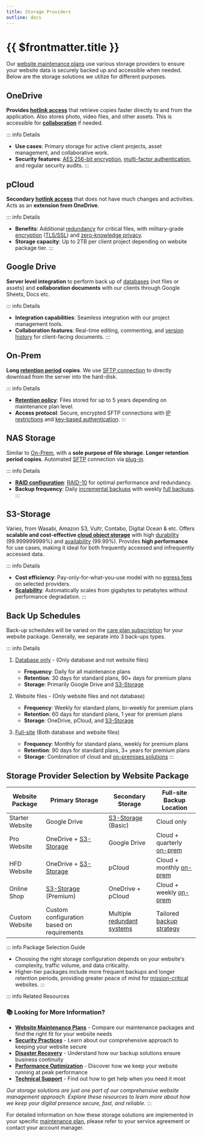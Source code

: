 ```yaml
---
title: Storage Providers
outline: docs
---
```


# {{ $frontmatter.title }}

Our [website maintenance plans](/introduction/glossaries#maintenance-fee) use various storage providers to ensure your website data is securely backed up and accessible when needed. Below are the storage solutions we utilize for different purposes.

## OneDrive
**Provides [hotlink access](/introduction/glossaries#hotlink-access)** that retrieve copies faster directly to and from the application.
Also stores photo, video files, and other assets. This is accessible for **[collaboration](/introduction/glossaries#headless-cms)** if needed.

::: info Details
* **Use cases**: Primary storage for active client projects, asset management, and collaborative work.
* **Security features**: [AES 256-bit encryption](/introduction/glossaries#encryption), [multi-factor authentication](/introduction/glossaries#mfa-multi-factor-authentication), and regular security audits.
:::

## pCloud
**Secondary [hotlink access](/introduction/glossaries#hotlink-access)** that does not have much changes and activities. Acts as an **extension from OneDrive**.

::: info Details
* **Benefits**: Additional [redundancy](/introduction/glossaries#redundancy) for critical files, with military-grade [encryption](/introduction/glossaries#encryption) ([TLS/SSL](/introduction/glossaries#tls-ssl)) and [zero-knowledge privacy](/introduction/glossaries#zero-knowledge-privacy).
* **Storage capacity**: Up to 2TB per client project depending on website package tier.
:::

## Google Drive
**Server level integration** to perform back up of [databases](/introduction/glossaries#database) (not files or assets) and **collaboration documents** with our clients through Google Sheets, Docs etc.

::: info Details
* **Integration capabilities**: Seamless integration with our project management tools.
* **Collaboration features**: Real-time editing, commenting, and [version history](/introduction/glossaries#version-control) for client-facing documents.
:::

## On-Prem
**Long [retention period](/introduction/glossaries#data-retention) copies**.
We use [SFTP connection](/introduction/glossaries#sftp) to directly download from the server into the hard-disk.

::: info Details
* **[Retention policy](/introduction/glossaries#data-retention)**: Files stored for up to 5 years depending on maintenance plan level.
* **Access protocol**: Secure, encrypted SFTP connections with [IP restrictions](/introduction/glossaries#ip-filtering) and [key-based authentication](/introduction/glossaries#key-authentication).
:::

## NAS Storage
Similar to [On-Prem](/introduction/glossaries#on-prem), with a **sole purpose of file storage**. **Longer retention period copies**.
Automated [SFTP](/introduction/glossaries#sftp) connection via [plug-in](/introduction/glossaries#plug-in).

::: info Details
* **[RAID configuration](/introduction/glossaries#raid-redundant-array-of-independent-disks)**: [RAID-10](/introduction/glossaries#raid-redundant-array-of-independent-disks) for optimal performance and redundancy.
* **Backup frequency**: Daily [incremental backups](/introduction/glossaries#incremental-backup) with weekly [full backups](/introduction/glossaries#full-backup).
:::

## S3-Storage
Varies, from Wasabi, Amazon S3, Vultr, Contabo, Digital Ocean & etc.
Offers **scalable and cost-effective [cloud object storage](/introduction/glossaries#object-storage)** with high [durability](/introduction/glossaries#durability) (99.999999999%) and [availability](/introduction/glossaries#availability) (99.99%). Provides **high performance** for use cases, making it ideal for both frequently accessed and infrequently accessed data.

::: info Details
* **Cost efficiency**: Pay-only-for-what-you-use model with no [egress fees](/introduction/glossaries#egress-fees) on selected providers.
* **[Scalability](/introduction/glossaries#scalability)**: Automatically scales from gigabytes to petabytes without performance degradation.
:::

## Back Up Schedules

Back-up schedules will be varied on the [care plan subscription](/introduction/glossaries#care-plan) for your website package.
Generally, we separate into 3 back-ups types.

::: info Details
1. [Database only](/introduction/glossaries#database) - (Only database and not website files)
   * **Frequency**: Daily for all maintenance plans
   * **Retention**: 30 days for standard plans, 90+ days for premium plans
   * **Storage**: Primarily Google Drive and [S3-Storage](/introduction/glossaries#s3-storage)

2. Website files - (Only website files and not database)
   * **Frequency**: Weekly for standard plans, bi-weekly for premium plans
   * **Retention**: 60 days for standard plans, 1 year for premium plans
   * **Storage**: OneDrive, pCloud, and [S3-Storage](/introduction/glossaries#s3-storage)

3. [Full-site](/introduction/glossaries#backup-types) (Both database and website files)
   * **Frequency**: Monthly for standard plans, weekly for premium plans
   * **Retention**: 90 days for standard plans, 3+ years for premium plans
   * **Storage**: Combination of cloud and [on-premises solutions](/introduction/glossaries#on-premises)
:::

## Storage Provider Selection by Website Package

| Website Package | Primary Storage | Secondary Storage | Full-site Backup Location |
|----------------|-----------------|-------------------|---------------------------|
| Starter Website | Google Drive | [S3-Storage](/introduction/glossaries#s3-storage) (Basic) | Cloud only |
| Pro Website | OneDrive + [S3-Storage](/introduction/glossaries#s3-storage) | Google Drive | Cloud + quarterly [on-prem](/introduction/glossaries#on-prem) |
| HFD Website | OneDrive + [S3-Storage](/introduction/glossaries#s3-storage) | pCloud | Cloud + monthly [on-prem](/introduction/glossaries#on-prem) |
| Online Shop | [S3-Storage](/introduction/glossaries#s3-storage) (Premium) | OneDrive + pCloud | Cloud + weekly [on-prem](/introduction/glossaries#on-prem) |
| Custom Website | Custom configuration based on requirements | Multiple [redundant systems](/introduction/glossaries#redundancy) | Tailored [backup strategy](/introduction/glossaries#backup-strategy) |

::: info Package Selection Guide
* Choosing the right storage configuration depends on your website's complexity, traffic volume, and data criticality.
* Higher-tier packages include more frequent backups and longer retention periods, providing greater peace of mind for [mission-critical](/introduction/glossaries#mission-critical) websites.
:::

::: info Related Resources
### 📚 Looking for More Information?

* [**Website Maintenance Plans**](/maintenance/) - Compare our maintenance packages and find the right fit for your website needs
* [**Security Practices**](/security/) - Learn about our comprehensive approach to keeping your website secure
* [**Disaster Recovery**](/introduction/glossaries#disaster-recovery) - Understand how our backup solutions ensure business continuity
* [**Performance Optimization**](/performance/) - Discover how we keep your website running at peak performance
* [**Technical Support**](/support/) - Find out how to get help when you need it most

*Our storage solutions are just one part of our comprehensive website management approach. Explore these resources to learn more about how we keep your digital presence secure, fast, and reliable.*
:::

For detailed information on how these storage solutions are implemented in your specific [maintenance plan](/introduction/glossaries#maintenance-fee), please refer to your service agreement or contact your account manager.
